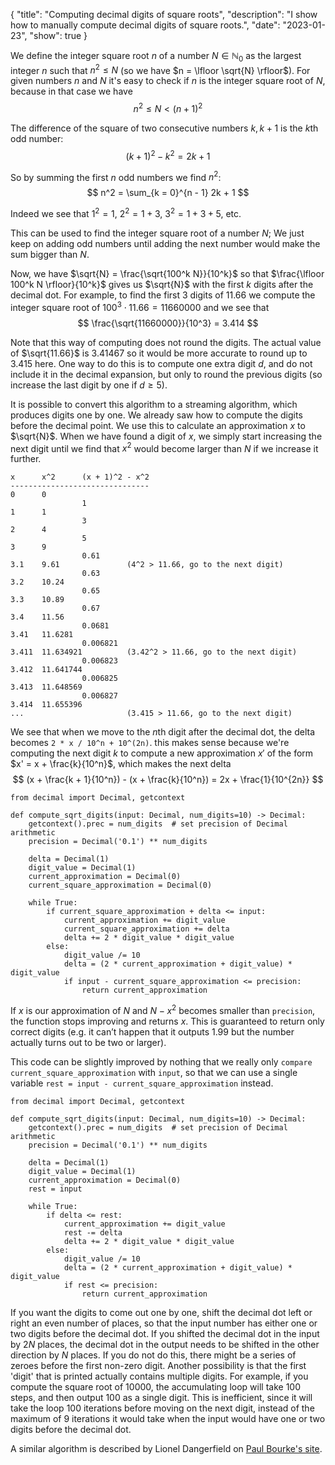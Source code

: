 {
    "title": "Computing decimal digits of square roots",
    "description": "I show how to manually compute decimal digits of square roots.",
    "date": "2023-01-23",
    "show": true
}


We define the integer square root $n$ of a number $N \in \mathbb{N}_0$ as the largest integer $n$ such that $n^2 \leq N$ (so we have $n = \lfloor \sqrt{N} \rfloor$). For given numbers $n$ and $N$ it's easy to check if $n$ is the integer square root of $N$, because in that case we have
$$ n^2 \leq N < (n + 1)^2 $$

The difference of the square of two consecutive numbers $k, k + 1$ is the $k$th odd number:
$$ (k + 1)^2 - k^2 = 2k + 1 $$

So by summing the first $n$ odd numbers we find $n^2$:
$$ n^2 = \sum_{k = 0}^{n - 1} 2k + 1 $$

Indeed we see that $1^2 = 1$, $2^2 = 1 + 3$, $3^2 = 1 + 3 + 5$, etc.

This can be used to find the integer square root of a number $N$; We just keep on adding odd numbers until adding the next number would make the sum bigger than $N$.

Now, we have $\sqrt{N} = \frac{\sqrt{100^k N}}{10^k}$ so that $\frac{\lfloor 100^k N \rfloor}{10^k}$ gives us $\sqrt{N}$ with the first $k$ digits after the decimal dot. For example, to find the first 3 digits of $11.66$ we compute the integer square root of $100^3 \cdot 11.66 = 11660000$ and we see that
$$ \frac{\sqrt{11660000}}{10^3} = 3.414 $$

Note that this way of computing does not round the digits. The actual value of $\sqrt{11.66}$ is $3.41467$ so it would be more accurate to round up to $3.415$ here. One way to do this is to compute one extra digit $d$, and do not include it in the decimal expansion, but only to round the previous digits (so increase the last digit by one if $d \geq 5$).

It is possible to convert this algorithm to a streaming algorithm, which produces digits one by one. We already saw how to compute the digits before the decimal point. We use this to calculate an approximation $x$ to $\sqrt{N}$. When we have found a digit of $x$, we simply start increasing the next digit until we find that $x^2$ would become larger than $N$ if we increase it further.

```
x      x^2      (x + 1)^2 - x^2
-------------------------------
0      0
                1
1      1
                3
2      4
                5
3      9
                0.61
3.1    9.61               (4^2 > 11.66, go to the next digit)
                0.63
3.2    10.24
                0.65
3.3    10.89
                0.67
3.4    11.56
                0.0681
3.41   11.6281
                0.006821
3.411  11.634921          (3.42^2 > 11.66, go to the next digit)
                0.006823
3.412  11.641744
                0.006825
3.413  11.648569
                0.006827
3.414  11.655396
...                       (3.415 > 11.66, go to the next digit)
```

We see that when we move to the $n$th digit after the decimal dot, the delta becomes `2 * x / 10^n + 10^(2n)`. this makes sense because we're computing the next digit $k$ to compute a new approximation $x'$ of the form $x' = x + \frac{k}{10^n}$, which makes the next delta
$$ (x + \frac{k + 1}{10^n}) - (x + \frac{k}{10^n}) = 2x + \frac{1}{10^{2n}} $$

```
from decimal import Decimal, getcontext

def compute_sqrt_digits(input: Decimal, num_digits=10) -> Decimal:
    getcontext().prec = num_digits  # set precision of Decimal arithmetic
    precision = Decimal('0.1') ** num_digits

    delta = Decimal(1)
    digit_value = Decimal(1)
    current_approximation = Decimal(0)
    current_square_approximation = Decimal(0)

    while True:
        if current_square_approximation + delta <= input:
            current_approximation += digit_value
            current_square_approximation += delta
            delta += 2 * digit_value * digit_value
        else:
            digit_value /= 10
            delta = (2 * current_approximation + digit_value) * digit_value
            if input - current_square_approximation <= precision:
                return current_approximation
```

If $x$ is our approximation of $N$ and $N - x^2$ becomes smaller than `precision`, the function stops improving and returns $x$. This is guaranteed to return only correct digits (e.g. it can’t happen that it outputs 1.99 but the number actually turns out to be two or larger).

This code can be slightly improved by nothing that we really only `compare current_square_approximation` with `input`, so that we can use a single variable `rest = input - current_square_approximation` instead.

```
from decimal import Decimal, getcontext

def compute_sqrt_digits(input: Decimal, num_digits=10) -> Decimal:
    getcontext().prec = num_digits  # set precision of Decimal arithmetic
    precision = Decimal('0.1') ** num_digits

    delta = Decimal(1)
    digit_value = Decimal(1)
    current_approximation = Decimal(0)
    rest = input

    while True:
        if delta <= rest:
            current_approximation += digit_value
            rest -= delta
            delta += 2 * digit_value * digit_value
        else:
            digit_value /= 10
            delta = (2 * current_approximation + digit_value) * digit_value
            if rest <= precision:
                return current_approximation
```

If you want the digits to come out one by one, shift the decimal dot left or right an even number of places, so that the input number has either one or two digits before the decimal dot. If you shifted the decimal dot in the input by $2N$ places, the decimal dot in the output needs to be shifted in the other direction by $N$ places. If you do not do this, there might be a series of zeroes before the first non-zero digit. Another possibility is that the first 'digit' that is printed actually contains multiple digits. For example, if you compute the square root of 10000, the accumulating loop will take 100 steps, and then output 100 as a single digit. This is inefficient, since it will take the loop 100 iterations before moving on the next digit, instead of the maximum of 9 iterations it would take when the input would have one or two digits before the decimal dot.

A similar algorithm is described by Lionel Dangerfield on [Paul Bourke's site](http://paulbourke.net/miscellaneous/numbers/).
